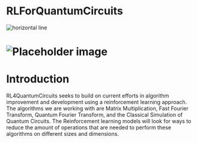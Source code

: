 # RLForQuantumCircuits

![](https://lh7-us.googleusercontent.com/qfJzAYSCIuUGMxtlAKVSAKfaqgDzpH8-goHFCgoXWZnrqlVYYgqXnaekD_qXJSLttAimBAY1zKTicMLB4gapp9C46-ztGEeQAeHJ-zoXSOP08hiboGqCFy_6dBLbEg1hO0KXSpP8J81KWPqbQ5xOkoQ "horizontal line")

# ![](https://lh7-us.googleusercontent.com/EyRcmLG_cu_auB-H3FCbS8da7muRwclpoMilzYBOMfDF0IFQrHEJZ3IHVGFViP79IbDLcD9ql60Hb1SIvZGz-ApKbtyGCyGnXjGy0E8ZhO6Y_jpT1-CaQAubkY3bjmdsm7WvFpPu2uBic07Dq2iOygM "Placeholder image")

# Introduction

RL4QuantumCircuits seeks to build on current efforts in algorithm improvement and development using a reinforcement learning approach. The algorithms we are working with are Matrix Multiplication, Fast Fourier Transform, Quantum Fourier Transform, and the Classical Simulation of Quantum Circuits. The Reinforcement learning models will look for ways to reduce the amount of operations that are needed to perform these algorithms on different sizes and dimensions.